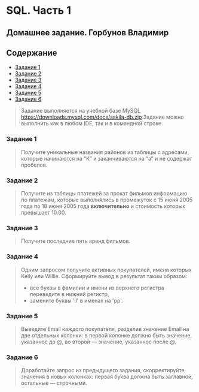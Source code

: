 # SQL. Часть 1
## Домашнее задание. Горбунов Владимир

## Содержание

- [Задание 1](#задание-1)
- [Задание 2](#задание-2)  
- [Задание 3](#задание-3)  
- [Задание 4](#задание-4)
- [Задание 5](#задание-5)  
- [Задание 6](#задание-6)  

>Задание выполняется на учебной базе MySQL https://downloads.mysql.com/docs/sakila-db.zip 
>Задание можно выполнить как в любом IDE, так и в командной строке.

### Задание 1
>Получите уникальные названия районов из таблицы с адресами, которые начинаются на “K” и заканчиваются на “a” и не содержат пробелов.

### Задание 2
>Получите из таблицы платежей за прокат фильмов информацию по платежам, которые выполнялись в промежуток с 15 июня 2005 года по 18 июня 2005 года **включительно** и стоимость которых превышает 10.00.

### Задание 3
>Получите последние пять аренд фильмов.

### Задание 4
>Одним запросом получите активных покупателей, имена которых Kelly или Willie. 
>Сформируйте вывод в результат таким образом:
>- все буквы в фамилии и имени из верхнего регистра переведите в нижний регистр,
>- замените буквы 'll' в именах на 'pp'.

### Задание 5
>Выведите Email каждого покупателя, разделив значение Email на две отдельных колонки: в первой колонке должно быть значение, указанное до @, во второй — значение, указанное после @.

### Задание 6
>Доработайте запрос из предыдущего задания, скорректируйте значения в новых колонках: первая буква должна быть заглавной, остальные — строчными.